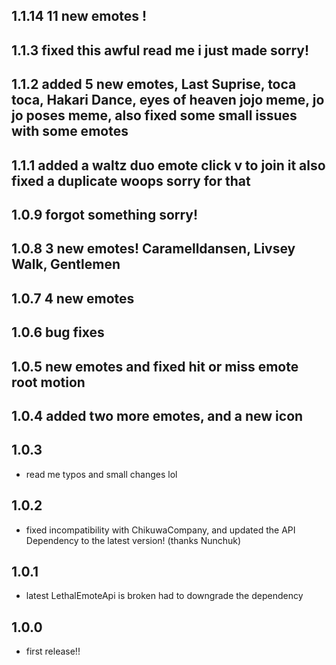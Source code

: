 ## 1.1.14 11 new emotes !

## 1.1.3 fixed this awful read me i just made sorry!

## 1.1.2 added 5 new emotes, Last Suprise, toca toca, Hakari Dance, eyes of heaven jojo meme, jo jo poses meme, also fixed some small issues with some emotes 

## 1.1.1 added a waltz duo emote click v to join it also fixed a duplicate woops sorry for that

## 1.0.9 forgot something sorry!

## 1.0.8 3 new emotes! Caramelldansen, Livsey Walk, Gentlemen

## 1.0.7 4 new emotes

## 1.0.6 bug fixes

## 1.0.5 new emotes and fixed hit or miss emote root motion

## 1.0.4 added two more emotes, and a new icon 

## 1.0.3
- read me typos and small changes lol

## 1.0.2 
- fixed incompatibility with ChikuwaCompany, and updated the API Dependency to the latest version! (thanks Nunchuk)

## 1.0.1 
- latest LethalEmoteApi is broken had to downgrade the dependency 

## 1.0.0 
- first release!!
